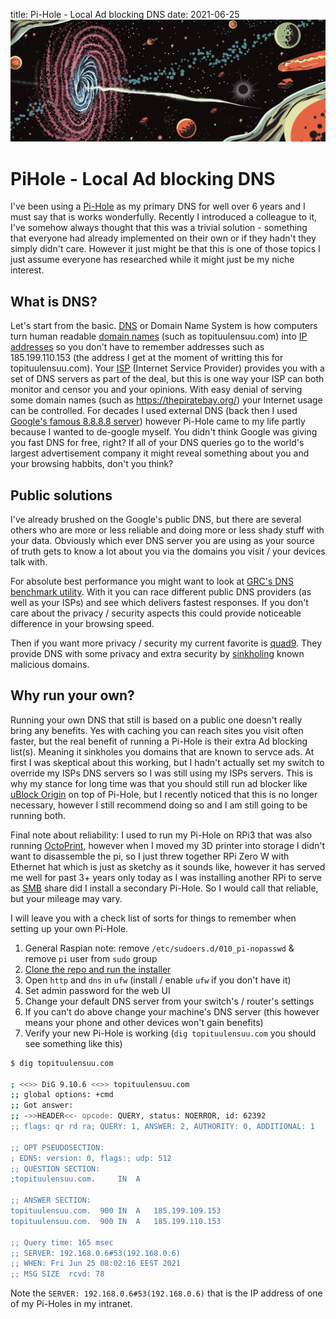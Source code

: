 title: Pi-Hole - Local Ad blocking DNS
date: 2021-06-25
![pihole](/img/pihole.png)
# PiHole - Local Ad blocking DNS

I've been using a [Pi-Hole][1] as my primary DNS for well over 6 years and I must say that is works wonderfully. Recently I introduced a colleague to it, I've somehow always thought that this was a trivial solution - something that everyone had already implemented on their own or if they hadn't they simply didn't care. However it just might be that this is one of those topics I just assume everyone has researched while it might just be my niche interest.

## What is DNS?

Let's start from the basic. [DNS][2] or Domain Name System is how computers turn human readable [domain names][3] (such as topituulensuu.com) into [IP addresses][4] so you don't have to remember addresses such as 185.199.110.153 (the address I get at the moment of writting this for topituulensuu.com). Your [ISP][5] (Internet Service Provider) provides you with a set of DNS servers as part of the deal, but this is one way your ISP can both monitor and censor you and your opinions. With easy denial of serving some domain names (such as https://thepiratebay.org/) your Internet usage can be controlled. For decades I used external DNS (back then I used [Google's famous 8.8.8.8 server][6]) however Pi-Hole came to my life partly because I wanted to de-google myself. You didn't think Google was giving you fast DNS for free, right? If all of your DNS queries go to the world's largest advertisement company it might reveal something about you and your browsing habbits, don't you think?

## Public solutions

I've already brushed on the Google's public DNS, but there are several others who are more or less reliable and doing more or less shady stuff with your data. Obviously which ever DNS server you are using as your source of truth gets to know a lot about you via the domains you visit / your devices talk with.

For absolute best performance you might want to look at [GRC's DNS benchmark utility][7]. With it you can race different public DNS providers (as well as your ISPs) and see which delivers fastest responses. If you don't care about the privacy / security aspects this could provide noticeable difference in your browsing speed.

Then if you want more privacy / security my current favorite is [quad9][8]. They provide DNS with some privacy and extra security by [sinkholing][9] known malicious domains.

## Why run your own?

Running your own DNS that still is based on a public one doesn't really bring any benefits. Yes with caching you can reach sites you visit often faster, but the real benefit of running a Pi-Hole is their extra Ad blocking list(s). Meaning it sinkholes you domains that are known to servce ads. At first I was skeptical about this working, but I hadn't actually set my switch to override my ISPs DNS servers so I was still using my ISPs servers. This is why my stance for long time was that you should still run ad blocker like [uBlock Origin][10] on top of Pi-Hole, but I recently noticed that this is no longer necessary, however I still recommend doing so and I am still going to be running both.

Final note about reliability: I used to run my Pi-Hole on RPi3 that was also running [OctoPrint][12], however when I moved my 3D printer into storage I didn't want to disassemble the pi, so I just threw together RPi Zero W with Ethernet hat which is just as sketchy as it sounds like, however it has served me well for past 3+ years only today as I was installing another RPi to serve as [SMB][13] share did I install a secondary Pi-Hole. So I would call that reliable, but your mileage may vary.

I will leave you with a check list of sorts for things to remember when setting up your own Pi-Hole.

1. General Raspian note: remove `/etc/sudoers.d/010_pi-nopasswd` & remove `pi` user from `sudo` group
2. [Clone the repo and run the installer][11]
3. Open `http` and `dns` in `ufw` (install / enable `ufw` if you don't have it)
4. Set admin password for the web UI
5. Change your default DNS server from your switch's / router's settings
6. If you can't do above change your machine's DNS server (this however means your phone and other devices won't gain benefits)
7. Verify your new Pi-Hole is working (`dig topituulensuu.com` you should see something like this)

```sh
$ dig topituulensuu.com

; <<>> DiG 9.10.6 <<>> topituulensuu.com
;; global options: +cmd
;; Got answer:
;; ->>HEADER<<- opcode: QUERY, status: NOERROR, id: 62392
;; flags: qr rd ra; QUERY: 1, ANSWER: 2, AUTHORITY: 0, ADDITIONAL: 1

;; OPT PSEUDOSECTION:
; EDNS: version: 0, flags:; udp: 512
;; QUESTION SECTION:
;topituulensuu.com.		IN	A

;; ANSWER SECTION:
topituulensuu.com.	900	IN	A	185.199.109.153
topituulensuu.com.	900	IN	A	185.199.110.153

;; Query time: 165 msec
;; SERVER: 192.168.0.6#53(192.168.0.6)
;; WHEN: Fri Jun 25 08:02:16 EEST 2021
;; MSG SIZE  rcvd: 78
```

Note the `SERVER: 192.168.0.6#53(192.168.0.6)` that is the IP address of one of my Pi-Holes in my intranet.

[1]: https://pi-hole.net/ "pihole"
[2]: https://en.wikipedia.org/wiki/Domain_Name_System "Wikipedia - Domain Name System"
[3]: https://en.wikipedia.org/wiki/Domain_name "Wikipedia - Domain name"
[4]: https://en.wikipedia.org/wiki/IP_address "Wikipedia - IP address"
[5]: https://en.wikipedia.org/wiki/Internet_service_provider "Wikipedia - Internet service provider"
[6]: https://developers.google.com/speed/public-dns/ "Google's public DNS"
[7]: https://www.grc.com/dns/benchmark.htm "GRC's DNS Benchmark"
[8]: https://www.quad9.net/ "quad9"
[9]: https://en.wikipedia.org/wiki/DNS_sinkhole "Wikipedia - DNS sinkhole"
[10]: https://ublockorigin.com/ "uBlock Origin"
[11]: https://github.com/pi-hole/pi-hole/#method-1-clone-our-repository-and-run "Pi-Hole installation methods"
[12]: https://octoprint.org/ "OctoPrint"
[13]: https://en.wikipedia.org/wiki/Server_Message_Block "Wikipedia - Server Message Block"
